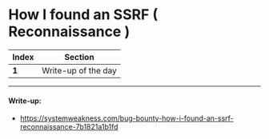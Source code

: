 # How I found an SSRF ( Reconnaissance )

Index | Section
--- | ---
**1** | Write-up of the day

___


#### Write-up: 

* https://systemweakness.com/bug-bounty-how-i-found-an-ssrf-reconnaissance-7b1821a1b1fd
